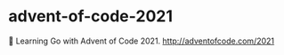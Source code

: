 # advent-of-code-2021
:christmas_tree: Learning Go with Advent of Code 2021. http://adventofcode.com/2021
